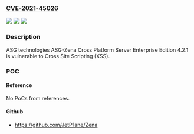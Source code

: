 ### [CVE-2021-45026](https://cve.mitre.org/cgi-bin/cvename.cgi?name=CVE-2021-45026)
![](https://img.shields.io/static/v1?label=Product&message=n%2Fa&color=blue)
![](https://img.shields.io/static/v1?label=Version&message=n%2Fa&color=blue)
![](https://img.shields.io/static/v1?label=Vulnerability&message=n%2Fa&color=brighgreen)

### Description

ASG technologies ASG-Zena Cross Platform Server Enterprise Edition 4.2.1 is vulnerable to Cross Site Scripting (XSS).

### POC

#### Reference
No PoCs from references.

#### Github
- https://github.com/JetP1ane/Zena

